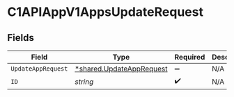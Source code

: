 # C1APIAppV1AppsUpdateRequest


## Fields

| Field                                                               | Type                                                                | Required                                                            | Description                                                         |
| ------------------------------------------------------------------- | ------------------------------------------------------------------- | ------------------------------------------------------------------- | ------------------------------------------------------------------- |
| `UpdateAppRequest`                                                  | [*shared.UpdateAppRequest](../../models/shared/updateapprequest.md) | :heavy_minus_sign:                                                  | N/A                                                                 |
| `ID`                                                                | *string*                                                            | :heavy_check_mark:                                                  | N/A                                                                 |